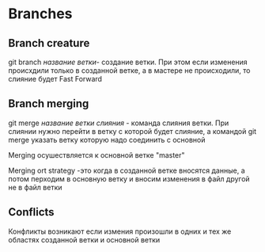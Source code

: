 # Branches

## Branch creature

git branch *название ветки*- создание ветки.
 При этом если изменения происхдили только в созданной ветке, а в мастере не происходили, то слияние будет Fast Forward

## Branch merging

git merge *название ветки слияния* - команда слияния ветки.
При слиянии нужно перейти в ветку с которой будет слияние, а командой git merge указать ветку которую надо соединить с основной

Merging осушествляется к основной ветке "master"

Merging ort strategy -это когда в созданной ветке вносятся данные, а потом перходим в основную ветку и вносим изменения в файл другой не в файл ветки

## Conflicts

Конфликты возникают если измения произошли в одних и тех же областях созданной ветки и основной ветки
